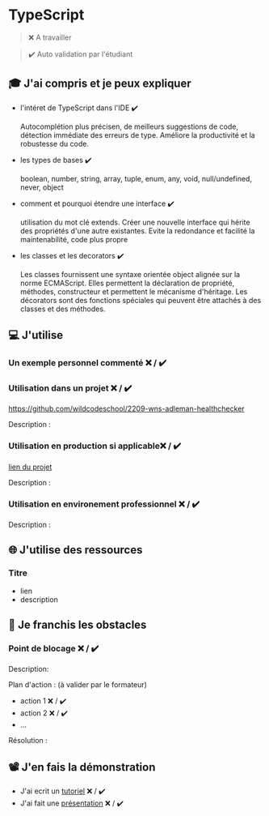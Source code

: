 # TypeScript

> ❌ A travailler

> ✔️ Auto validation par l'étudiant

## 🎓 J'ai compris et je peux expliquer

- l'intéret de TypeScript dans l'IDE ✔️
  
  Autocomplétion plus précisen, de meilleurs suggestions de code, détection immédiate des erreurs de type.
  Améliore la productivité et la robustesse du code.
  
- les types de bases ✔️
  
  boolean, number, string, array, tuple, enum, any, void, null/undefined, never, object
  
- comment et pourquoi étendre une interface ✔️
  
  utilisation du mot clé extends. Créer une nouvelle interface qui hérite des propriétés d'une autre existantes.
  Evite la redondance et facilité la maintenabilité, code plus propre
  
- les classes et les decorators ✔️

  Les classes fournissent une syntaxe orientée object alignée sur la norme ECMAScript. Elles permettent la déclaration de propriété, méthodes, constructeur et permettent le mécanisme d'héritage.
  Les décorators sont des fonctions spéciales qui peuvent être attachés à des classes et des méthodes.


## 💻 J'utilise

### Un exemple personnel commenté ❌ / ✔️

### Utilisation dans un projet ❌ / ✔️

https://github.com/wildcodeschool/2209-wns-adleman-healthchecker

Description :

### Utilisation en production si applicable❌ / ✔️

[lien du projet](...)

Description :

### Utilisation en environement professionnel ❌ / ✔️

Description :

## 🌐 J'utilise des ressources

### Titre

- lien
- description

## 🚧 Je franchis les obstacles

### Point de blocage ❌ / ✔️

Description:

Plan d'action : (à valider par le formateur)

- action 1 ❌ / ✔️
- action 2 ❌ / ✔️
- ...

Résolution :

## 📽️ J'en fais la démonstration

- J'ai ecrit un [tutoriel](...) ❌ / ✔️
- J'ai fait une [présentation](...) ❌ / ✔️
